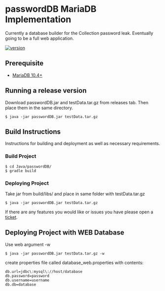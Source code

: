 # passwordDB MariaDB Implementation
Currently a database builder for the Collection password leak.
Eventually going to be a full web application.

[![version](https://img.shields.io/github/v/tag/TheDarkUndoing/passwordDB)](https://github.com/TheDarkUndoing/passwordDB/releases)





## Prerequisite
- [MariaDB 10.4+](https://downloads.mariadb.org/)

## Running a release version
Download passwordDB.jar and testData.tar.gz from releases tab.
Then place them in the same directory.
```
$ java -jar passwordDB.jar testData.tar.gz
```

## Build Instructions
Instructions for building and deployment as well as necessary requirements.

### Build Project
```
$ cd Java/passwordDB/
$ gradle build
```
### Deploying Project
Take jar from build/libs/ and place in same folder with testData.tar.gz
```
$ java -jar passwordDB.jar testData.tar.gz
```

If there are any features you would like or issues you have please open a [ticket](https://github.com/TheDarkUndoing/passwordDB/issues/).

## Deploying Project with WEB Database
Use web argument -w
```
$ java -jar passwordDB.jar testData.tar.gz -w
```
create properties file called database_web.properties with contents:
```
db.url=jdbc\:mysql\://host/database
db.password=password
db.username=username
db.db=database
```
